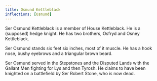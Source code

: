 ```yaml
---
title: Osmund Kettleblack
inflections: [Osmund]
---
```


Ser Osmund Kettleblack is a member of House Kettleblack. He is a (supposed) hedge knight. He has two brothers, Osfryd and Osney Kettleblack.

Ser Osmund stands six feet six inches, most of it muscle. He has a hook nose, bushy eyebrows and a triangular brown beard.

Ser Osmund served in the Stepstones and the Disputed Lands with the Gallant Men fighting for Lys and then Tyrosh. He claims to have been knighted on a battlefield by Ser Robert Stone, who is now dead. 


